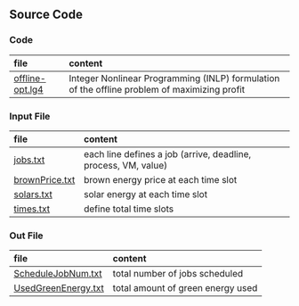 ## Source Code

### Code
|file| content|
|:---|:-------|
|[offline-opt.lg4](./offline-opt.lg4)| Integer Nonlinear Programming (INLP) formulation of the offline problem of maximizing profit|


### Input File
|file| content|
|:---|:-------|
|[jobs.txt](./jobs.txt)| each line defines a job (arrive, deadline, process, VM, value)|
|[brownPrice.txt](./brownPrice.txt)| brown energy price at each time slot|
|[solars.txt](./solars.txt)| solar energy at each time slot|
|[times.txt](./times.txt)| define total time slots|


### Out File
|file| content|
|:---|:-------|
|[ScheduleJobNum.txt](./ScheduledJobNum.txt)| total number of jobs scheduled|
|[UsedGreenEnergy.txt](./UsedGreenEnergy.txt)| total amount of green energy used|

